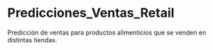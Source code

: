 # Predicciones_Ventas_Retail
Predicción de ventas para productos alimenticios que se venden en distintas tiendas.
